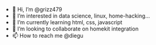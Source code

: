 - 👋 Hi, I’m @grizz479
- 👀 I’m interested in data science, linux, home-hacking...
- 🌱 I’m currently learning html, css, javascript
- 💞️ I’m looking to collaborate on homekit integration
- 📫 How to reach me @diegu

<!---
grizz479/grizz479 is a ✨ special ✨ repository because its `README.md` (this file) appears on your GitHub profile.
You can click the Preview link to take a look at your changes.
--->
